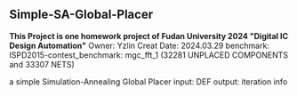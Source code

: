 ## Simple-SA-Global-Placer
__This Project is one homework project of Fudan University 2024 "Digital IC Design Automation"__
Owner: Yzlin
Creat Date: 2024.03.29
benchmark: ISPD2015-contest_benchmark: mgc_fft_1 (32281 UNPLACED COMPONENTS and 33307 NETS)

a simple Simulation-Annealing Global Placer
input: DEF
output: iteration info
